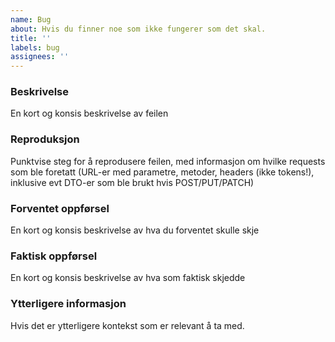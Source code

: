 ```yaml
---
name: Bug
about: Hvis du finner noe som ikke fungerer som det skal.
title: ''
labels: bug
assignees: ''
---
```


### Beskrivelse
En kort og konsis beskrivelse av feilen

### Reproduksjon
Punktvise steg for å reprodusere feilen, med informasjon om hvilke requests som ble foretatt (URL-er med parametre, metoder, headers (ikke tokens!), inklusive evt DTO-er som ble brukt hvis POST/PUT/PATCH)

### Forventet oppførsel
En kort og konsis beskrivelse av hva du forventet skulle skje

### Faktisk oppførsel
En kort og konsis beskrivelse av hva som faktisk skjedde

### Ytterligere informasjon
Hvis det er ytterligere kontekst som er relevant å ta med.
